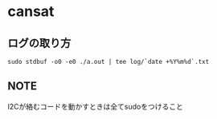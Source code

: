 # cansat

## ログの取り方

```shell
sudo stdbuf -o0 -e0 ./a.out | tee log/`date +%Y%m%d`.txt
```

## NOTE

I2Cが絡むコードを動かすときは全てsudoをつけること
